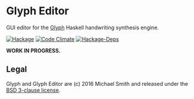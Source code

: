 # Glyph Editor

GUI editor for the [Glyph](https://github.com/spinda/glyph) Haskell handwriting
synthesis engine.

[![Hackage](https://img.shields.io/hackage/v/glyph-editor.svg)](https://hackage.haskell.org/package/glyph-editor)
[![Code Climate](https://img.shields.io/codeclimate/github/spinda/glyph-editor.svg)](https://codeclimate.com/github/spinda/glyph-editor)
[![Hackage-Deps](https://img.shields.io/hackage-deps/v/glyph-editor.svg)](http://packdeps.haskellers.com/feed?needle=glyph-editor)

**WORK IN PROGRESS.**

## Legal

Glyph and Glyph Editor are (c) 2016 Michael Smith and released under the
[BSD 3-clause license](/LICENSE).

